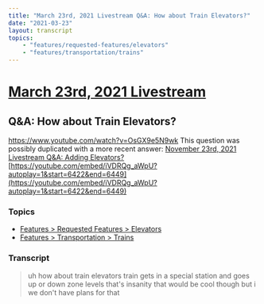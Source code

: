 ```yaml
---
title: "March 23rd, 2021 Livestream Q&A: How about Train Elevators?"
date: "2021-03-23"
layout: transcript
topics:
    - "features/requested-features/elevators"
    - "features/transportation/trains"
---
```

# [March 23rd, 2021 Livestream](../2021-03-23.md)
## Q&A: How about Train Elevators?
https://www.youtube.com/watch?v=OsGX9e5N9wk
This question was possibly duplicated with a more recent answer: [November 23rd, 2021 Livestream Q&A: Adding Elevators?](./yt-iVDRQg_aWpU,6422.266072012346,6448.7188.md) [https://youtube.com/embed/iVDRQg_aWpU?autoplay=1&start=6422&end=6449](https://youtube.com/embed/iVDRQg_aWpU?autoplay=1&start=6422&end=6449)


### Topics
* [Features > Requested Features > Elevators](../topics/features/requested-features/elevators.md)
* [Features > Transportation > Trains](../topics/features/transportation/trains.md)

### Transcript

> uh how about train elevators train gets in a special station and goes up or down zone levels that's insanity that would be cool though but i we don't have plans for that
